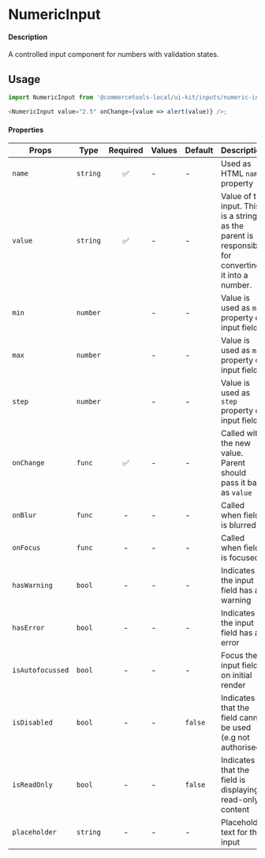 # NumericInput

#### Description

A controlled input component for numbers with validation states.

## Usage

```js
import NumericInput from '@commercetools-local/ui-kit/inputs/numeric-input';

<NumericInput value="2.5" onChange={value => alert(value)} />;
```

#### Properties

| Props            | Type     | Required | Values | Default | Description                                                                                                              |
| ---------------- | -------- | :------: | ------ | ------- | ------------------------------------------------------------------------------------------------------------------------ |
| `name`           | `string` |    ✅    | -      | -       | Used as HTML `name` property                                                                                             |
| `value`          | `string` |    ✅    | -      | -       | Value of the input. This is a string as the parent is responsible for converting it into a number.                       |
| `min`            | `number` |          | -      | -       | Value is used as `min` property on input field |
| `max`            | `number` |          | -      | -       | Value is used as `max` property on input field |
| `step`           | `number` |          | -      | -       | Value is used as `step` property on input field |
| `onChange`       | `func`   |    ✅    | -      | -       | Called with the new value. Parent should pass it back as `value`                                                         |
| `onBlur`         | `func`   |    -     | -      | -       | Called when field is blurred                                                                                             |
| `onFocus`        | `func`   |    -     | -      | -       | Called when field is focused                                                                                             |
| `hasWarning`     | `bool`   |    -     | -      | -       | Indicates the input field has a warning                                                                                  |
| `hasError`       | `bool`   |    -     | -      | -       | Indicates the input field has an error                                                                                   |
| `isAutofocussed` | `bool`   |    -     | -      | -       | Focus the input field on initial render                                                                                  |
| `isDisabled`     | `bool`   |    -     | -      | `false` | Indicates that the field cannot be used (e.g not authorised)                                       |
| `isReadOnly`     | `bool`   |    -     | -      | `false` | Indicates that the field is displaying read-only content                                                                 |
| `placeholder`    | `string` |    -     | -      | -       | Placeholder text for the input                                                                                           |
